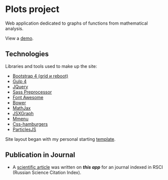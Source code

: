 # Plots project
<p>Web application dedicated to graphs of functions from mathematical analysis.</p>

<p>View a <a href="https://igor-muram.github.io/plots/index.html" target="_blank">demo</a>.</p>

## Technologies

<p>Libraries and tools used to make up the site:</p>

<ul>
	<li><a href="https://bootstrap-4.ru" target="_blank">Bootstrap 4 (grid и reboot)</a></li>
	<li><a href="https://gulpjs.com" target="_blank">Gulp 4</a></li>
	<li><a href="https://jquery.com" target="_blank">JQuery</a></li>
	<li><a href="https://sass-scss.ru" target="_blank">Sass Preprocessor</a></li>
	<li><a href="https://fontawesome.com" target="_blank">Font Awesome</a></li>
	<li><a href="https://bower.io" target="_blank">Bower</a></li>
	<li><a href="https://www.mathjax.org" target="_blank">MathJax</a></li>
	<li><a href="https://jsxgraph.uni-bayreuth.de/wp/index.html" target="_blank">JSXGraph</a></li>
	<li><a href="https://mmenujs.com" target="_blank">Mmenu</a></li>
	<li><a href="https://jonsuh.com/hamburgers/" target="_blank">Css-hamburgers</a></li>
	<li><a href="https://vincentgarreau.com/particles.js/" target="_blank">ParticlesJS</a></li>
</ul>

<p>Site layout began with my personal starting <a href="https://igor-muram.github.io/webtemplate/index.html" target="_blank">template</a>.</p>

## Publication in Journal

<ul>
  <li>A <a href="https://lomonosov-msu.ru/file/event/6339/eid6339_attach_c7e5544cb8d664334c169e5d0d9843342f3ffb8c.pdf#page=336" target="_blank">scientific article</a> was written on <b><i>this app</i></b> for an journal indexed in RSCI (Russian Science Citation Index).</li>
</ul>
